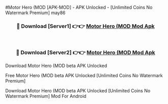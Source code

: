 #Motor Hero (MOD [APK-MOD] - APK Unlocked - [Unlimited Coins No Watermark Premium] may86



<div align="center">

<h3>🔴 Download [Server1] 👉👉 <a href="https://momento.my/?title=Motor_Hero_(MOD">Motor Hero (MOD Mod Apk</a></h3><br>

<h3>🔴 Download [Server2] 👉👉 <a href="https://momento.my/?title=Motor_Hero_(MOD">Motor Hero (MOD Mod Apk</a></h3>
</div>



Download Motor Hero (MOD beta APK Unlocked

Free Motor Hero (MOD beta APK Unlocked [Unlimited Coins No Watermark Premium]

Download Motor Hero (MOD beta APK Unlocked [Unlimited Coins No Watermark Premium] Mod For Android
